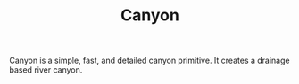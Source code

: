 ﻿---
uid: Canyon
title: Canyon
---

Canyon is a simple, fast, and detailed canyon primitive. It creates a drainage based river canyon.